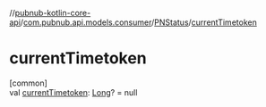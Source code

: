 //[pubnub-kotlin-core-api](../../../index.md)/[com.pubnub.api.models.consumer](../index.md)/[PNStatus](index.md)/[currentTimetoken](current-timetoken.md)

# currentTimetoken

[common]\
val [currentTimetoken](current-timetoken.md): [Long](https://kotlinlang.org/api/latest/jvm/stdlib/kotlin/-long/index.html)? = null
